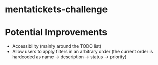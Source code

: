 # mentatickets-challenge

# Potential Improvements

- Accessibility (mainly around the TODO list)
- Allow users to apply filters in an arbitrary order (the current order is hardcoded as name -> description -> status -> priority)
